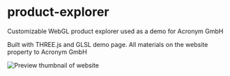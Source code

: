 # product-explorer
Customizable WebGL product explorer used as a demo for Acronym GmbH

Built with THREE.js and GLSL demo page. All materials on the website property to Acronym GmbH

![Preview thumbnail of website](https://product-explorer-backend.now.sh/social/acronym-demo-og-image.png)
